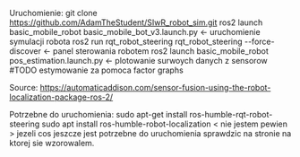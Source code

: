 Uruchomienie:
git clone https://github.com/AdamTheStudent/SIwR_robot_sim.git
ros2 launch basic_mobile_robot basic_mobile_bot_v3.launch.py <- uruchomienie symulacji robota
ros2 run rqt_robot_steering rqt_robot_steering --force-discover <- panel sterowania robotem
ros2 launch basic_mobile_robot pos_estimation.launch.py <- plotowanie surwoych danych z sensorow #TODO estymowanie za pomoca factor graphs

Source:
https://automaticaddison.com/sensor-fusion-using-the-robot-localization-package-ros-2/

Potrzebne do uruchomienia:
sudo apt-get install ros-humble-rqt-robot-steering
sudo apt install ros-humble-robot-localization < nie jestem pewien >
jezeli cos jeszcze jest potrzebne do uruchomienia sprawdzic na stronie na ktorej sie wzorowalem.

